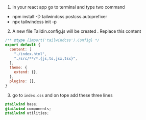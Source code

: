 1. In your react app  go to terminal and type two command
* npm install -D tailwindcss postcss autoprefixer
* npx tailwindcss init -p
  
2. A new file Taildin.config.js will be created . Replace this content
```js
/** @type {import('tailwindcss').Config} */
export default {
  content: [
    "./index.html",
    "./src/**/*.{js,ts,jsx,tsx}",
  ],
  theme: {
    extend: {},
  },
  plugins: [],
}
```

3. go to `index.css` and on tope add these three lines 
```css
@tailwind base;
@tailwind components;
@tailwind utilities;
```